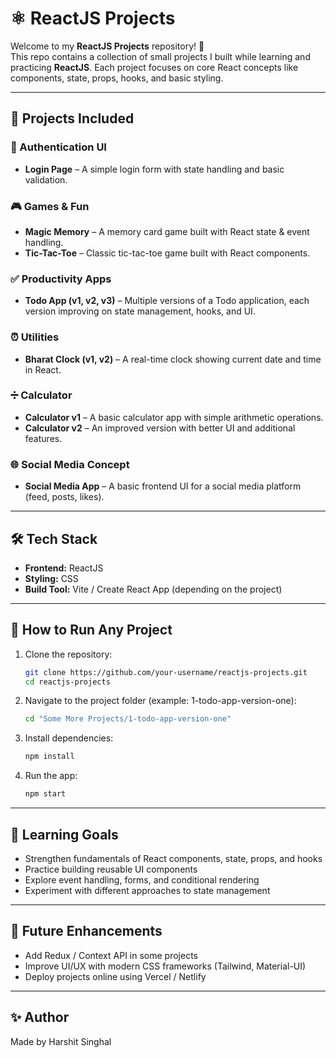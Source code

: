 # ⚛️ ReactJS Projects  

Welcome to my **ReactJS Projects** repository! 🚀  
This repo contains a collection of small projects I built while learning and practicing **ReactJS**. Each project focuses on core React concepts like components, state, props, hooks, and basic styling.  

---

## 🌟 Projects Included  

### 🔐 Authentication UI  
- **Login Page** – A simple login form with state handling and basic validation.  

### 🎮 Games & Fun  
- **Magic Memory** – A memory card game built with React state & event handling.  
- **Tic-Tac-Toe** – Classic tic-tac-toe game built with React components.  

### ✅ Productivity Apps  
- **Todo App (v1, v2, v3)** – Multiple versions of a Todo application, each version improving on state management, hooks, and UI.  

### ⏰ Utilities  
- **Bharat Clock (v1, v2)** – A real-time clock showing current date and time in React.  

### ➗ Calculator  
- **Calculator v1** – A basic calculator app with simple arithmetic operations.  
- **Calculator v2** – An improved version with better UI and additional features.  

### 🌐 Social Media Concept  
- **Social Media App** – A basic frontend UI for a social media platform (feed, posts, likes).  

---

## 🛠️ Tech Stack  
- **Frontend:** ReactJS  
- **Styling:** CSS  
- **Build Tool:** Vite / Create React App (depending on the project)  

---

## 🚀 How to Run Any Project  
1. Clone the repository:  
   ```bash
   git clone https://github.com/your-username/reactjs-projects.git
   cd reactjs-projects
2. Navigate to the project folder (example: 1-todo-app-version-one):
   ```bash
   cd "Some More Projects/1-todo-app-version-one"
3. Install dependencies:
   ```bash
   npm install
4. Run the app:
   ```bash
   npm start

---

## 📌 Learning Goals

- Strengthen fundamentals of React components, state, props, and hooks
- Practice building reusable UI components
- Explore event handling, forms, and conditional rendering
- Experiment with different approaches to state management

---

## 🙌 Future Enhancements

- Add Redux / Context API in some projects
- Improve UI/UX with modern CSS frameworks (Tailwind, Material-UI)
- Deploy projects online using Vercel / Netlify

---

## ✨ Author

Made by Harshit Singhal
